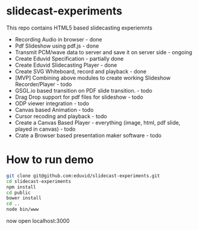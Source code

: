 # slidecast-experiments
This repo contains HTML5 based slidecasting experiemnts

* Recording Audio in browser - done
* Pdf Slideshow using pdf.js - done
* Transmit PCM/wave data to server and save it on server side - ongoing
* Create Eduvid Specification - partially done
* Create Eduvid Slidecasting Player - done
* Create SVG Whiteboard, record and playback - done
* [MVP] Combining above modules to create working Slideshow Recorder/Player -  todo
* GSGL.io based transition on PDF slide transition. - todo
* Drag Drop support for pdf files for slideshow - todo
* ODP viewer integration - todo
* Canvas based Animation - todo
* Cursor recoding and playback - todo
* Create a Canvas Based Player - everything (image, html, pdf slide, played in canvas) - todo
* Crate a Browser based presentation maker software - todo

# How to run demo

```bash
git clone git@github.com:eduvid/slidecast-experiments.git
cd slidecast-experiments
npm install
cd public
bower install
cd ..
node bin/www
```
now open localhost:3000
